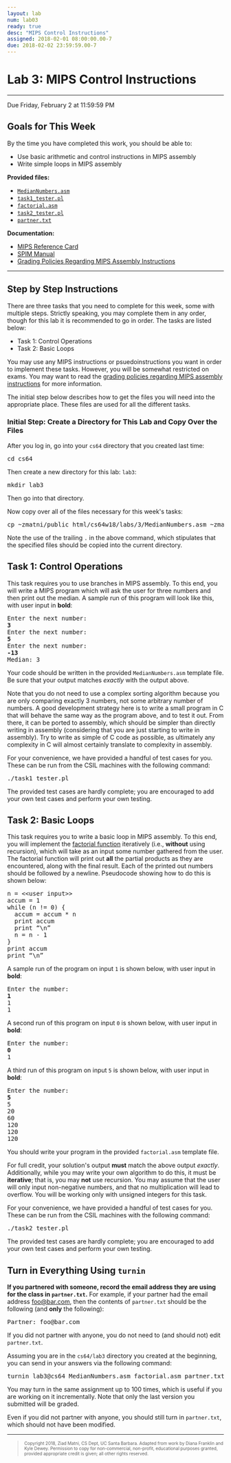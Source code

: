 ```yaml
---
layout: lab
num: lab03
ready: true
desc: "MIPS Control Instructions"
assigned: 2018-02-01 08:00:00.00-7
due: 2018-02-02 23:59:59.00-7
---
```

<h1>Lab 3: MIPS Control Instructions</h1>
<hr>
<p>Due Friday, February 2 at 11:59:59 PM</p>

<h2>Goals for This Week</h2>
<p>By the time you have completed this work, you should be able to:</p>
<ul>
  <li>Use basic arithmetic and control instructions in MIPS assembly</li>
  <li>Write simple loops in MIPS assembly</li>
</ul>

<b>Provided files:</b>
<ul>
  <li><a href="MedianNumbers.asm"><code>MedianNumbers.asm</code></a></li>
  <li><a href="task1_tester.pl"><code>task1_tester.pl</code></a></li>
  <li><a href="factorial.asm"><code>factorial.asm</code></a></li>
  <li><a href="task2_tester.pl"><code>task2_tester.pl</code></a></li>
  <li><a href="partner.txt"><code>partner.txt</code></a></li>
</ul>

<b>Documentation:</b>
<ul>
  <li><a href="../documentation/MIPS_reference_card.pdf">MIPS Reference Card</a></li>
  <li><a href="../documentation/spim.pdf">SPIM Manual</a></li>
  <li><a href="../documentation/mips_instruction_policy.html">Grading Policies Regarding MIPS Assembly Instructions</a></li>
</ul>

<hr>
<h2>Step by Step Instructions</h2>
<p>
  There are three tasks that you need to complete for this week, some with multiple steps.
  Strictly speaking, you may complete them in any order, though for this lab it is recommended to go in order.
  The tasks are listed below:
</p>

<ul>
  <li>Task 1: Control Operations</a></li>
  <li>Task 2: Basic Loops</a></li>
</ul>

<p>
  You may use any MIPS instructions or psuedoinstructions you want in order to implement these tasks.
  However, you will be somewhat restricted on exams.
  You may want to read the <a href="../../documentation/mips_instruction_policy.html">grading policies regarding MIPS assembly instructions</a> for more information.
</p>

<p>
  The initial step below describes how to get the files you will need into the appropriate place.
  These files are used for all the different tasks.
</p>

<h3>Initial Step: Create a Directory for This Lab and Copy Over the Files</h3>
<p>After you log in, go into your <code>cs64</code> directory that you created last time:</p>
<pre>
cd cs64
</pre>
<p>Then create a new directory for this lab: <code>lab3</code>:</p>
<pre>
mkdir lab3
</pre>
<p>Then go into that directory.</p>
<p>Now copy over all of the files necessary for this week's tasks:</p>
<pre>
cp ~zmatni/public_html/cs64w18/labs/3/MedianNumbers.asm ~zmatni/public_html/cs64w18/labs/3/task1_tester.pl ~zmatni/public_html/cs64w18/labs/3/factorial.asm ~zmatni/public_html/cs64w18/labs/3/task2_tester.pl ~zmatni/public_html/cs64w18/labs/3/partner.txt .
</pre>
<p>
  Note the use of the trailing <code>.</code> in the above command, which stipulates that the specified files should be copied into the current directory.
</p>

  
<h2><a id="control">Task 1: Control Operations</a></h2>
<p>
  This task requires you to use branches in MIPS assembly.
  To this end, you will write a MIPS program which will ask the user for three numbers and then print out the median.
  A sample run of this program will look like this, with user input in <b>bold</b>:
</p>
<pre>
Enter the next number:
<b>3</b>
Enter the next number:
<b>5</b>
Enter the next number:
<b>-13</b>
Median: 3
</pre>
<p>
  Your code should be written in the provided <code>MedianNumbers.asm</code> template file.
  Be sure that your output matches <i>exactly</i> with the output above.
</p>
<p>
  Note that you do not need to use a complex sorting algorithm because you are only comparing exactly 3 numbers, not some arbitrary number of numbers.
  A good development strategy here is to write a small program in C that will behave the same way as the program above, and to test it out.
  From there, it can be ported to assembly, which should be simpler than directly writing in assembly (considering that you are just starting to write in assembly).
  Try to write as simple of C code as possible, as ultimately any complexity in C will almost certainly translate to complexity in assembly.
</p>
<p>
  For your convenience, we have provided a handful of test cases for you.
  These can be run from the CSIL machines with the following command:
</p>
<pre>
./task1_tester.pl
</pre>
<p>
  The provided test cases are hardly complete; you are encouraged to add your own test cases and perform your own testing.
</p>

<h2><a id="loops">Task 2: Basic Loops</a></h2>
<p>
  This task requires you to write a basic loop in MIPS assembly.
  To this end, you will implement the <a href="https://en.wikipedia.org/wiki/Factorial">factorial function</a> iteratively (i.e., <b>without</b> using recursion), which will take as an input some number gathered from the user.
  The factorial function will print out <b>all</b> the partial products as they are encountered, along with the final result.
  Each of the printed out numbers should be followed by a newline.
  Pseudocode showing how to do this is shown below:
</p>
<pre>
n = &lt;&lt;user input&gt;&gt;
accum = 1
while (n != 0) {
  accum = accum * n
  print accum
  print &ldquo;\n&rdquo;
  n = n - 1
}
print accum
print &ldquo;\n&rdquo;
</pre>
<p>
  A sample run of the program on input <code>1</code> is shown below, with user input in <b>bold</b>:
</p>
<pre>
Enter the number:
<b>1</b>
1
1
</pre>
<p>
  A second run of this program on input <code>0</code> is shown below, with user input in <b>bold</b>:
</p>
<pre>
Enter the number:
<b>0</b>
1
</pre>
<p>
  A third run of this program on input <code>5</code> is shown below, with user input in <b>bold</b>:
</p>
<pre>
Enter the number:
<b>5</b>
5
20
60
120
120
120
</pre>
<p>
  You should write your program in the provided <code>factorial.asm</code> template file.
</p>
<p>
  For full credit, your solution's output <b>must</b> match the above output <i>exactly</i>.
  Additionally, while you may write your own algorithm to do this, it must be <b>iterative</b>; that is, you may <b>not</b> use recursion.
  You may assume that the user will only input non-negative numbers, and that no multiplication will lead to overflow.
  You will be working only with unsigned integers for this task.
</p>
<p>
  For your convenience, we have provided a handful of test cases for you.
  These can be run from the CSIL machines with the following command:
</p>
<pre>
./task2_tester.pl
</pre>
<p>
  The provided test cases are hardly complete; you are encouraged to add your own test cases and perform your own testing.
</p>

<h2>Turn in Everything Using <code>turnin</code></h2>
<p>
  <b>If you partnered with someone, record the email address they are using for the class in <code>partner.txt</code>.</b>
  For example, if your partner had the email address <a href="foo@bar.com">foo@bar.com</a>, then the contents of <code>partner.txt</code> should be the following (and <b>only</b> the following):
</p>
<pre>
Partner: foo@bar.com
</pre>
<p>If you did not partner with anyone, you do not need to (and should not) edit <code>partner.txt</code>.</p>

<p>Assuming you are in the <code>cs64/lab3</code> directory you created at the beginning, you can send in your answers via the following command:</p>
<pre>
turnin lab3@cs64 MedianNumbers.asm factorial.asm partner.txt
</pre>
<p>
  You may turn in the same assignment up to 100 times, which is useful if you are working on it incrementally.
  Note that only the last version you submitted will be graded.
</p>

<p>Even if you did not partner with anyone, you should still turn in <code>partner.txt</code>, which should not have been modified.</p>

<hr>
<blockquote>
  <p><font size="1">
  Copyright 2018, Ziad Matni, CS Dept, UC Santa Barbara. Adapted from work by Diana Franklin and Kyle Dewey. Permission to copy for non-commercial, non-profit, educational purposes granted, provided appropriate credit is given;  all other rights reserved.
  </font></p>
</blockquote>
